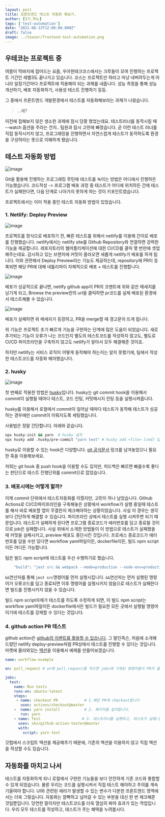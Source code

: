 ```yaml
---
layout: post
title: 프론트엔드 테스트 자동화 해보기.
author: [3기_파노]
tags: ['test-automation']
date: "2021-08-13T12:00:00.000Z"
draft: false
image: ../teaser/frontend-test-automation.png
---
```



## 우테코는 프로젝트 중

 여름이 막바지에 접어드는 요즘, 우아한테크코스에서는 크루들이 모여 진행하는 프로젝트 기간인 레벨3도 끝나가고 있습니다. 코스는 프로젝트만 하라고 마냥 내버려두는게 아니라 일정기간마다 프로젝트에 적용해야 되는 과제를 내줍니다.  성능 측정을 통해 성능 개선하기, 배포 자동화하기, 사용성 테스트 진행하기 등등.

 그 중에서 프론트엔드 개발환경에서 테스트를 자동화해보라는 과제가 나왔습니다.

>  ...예?

이전에 접해보지 않은 생소한 과제에 잠시 당황 했었는데요. 테스트러너를 동작시킬 때 --watch 옵션을 주라는 건지.. 팀원과 잠시 고민에 빠졌습니다.  곧 이런 테스트 러너를 직접 동작시키지 않고, 프로그래밍을 진행하면서 자연스럽게 테스트가 동작하도록 환경을 구성하라는 뜻으로 이해하게 됐습니다.

## 테스트 자동화 방법

![image](https://user-images.githubusercontent.com/44419181/129481126-6a61326f-5e5d-4e8d-8021-07b0ba08a1fb.png)

Git을 활용해 진행하는 프로그래밍 루틴에 테스트를 녹이는 방법은 어디에서 진행하든 가능했습니다. 코드작성 -> 프로그램 배포 과정 중 테스트가 어디에 위치하든 간에 테스트가 실패한다면, 다음 단계로 나아가지 못하게 하는 것이 키포인트였습니다.

프로젝트에서는 이미 적용 중인 테스트 자동화 방법이 있었습니다.

### 1. Netlify: Deploy Preview

![image](https://user-images.githubusercontent.com/44419181/129477970-72ac1437-3e99-4e0e-9917-d3ead07d50c0.png)

프로젝트를 정식으로 배포하기 전, 빠른 테스트를 위해서 netlify를 이용해 간이로 배포를 진행했습니다.  netlify에서는 netlify site를  Github Repository와 연결하면 강력한 기능을 제공합니다. 레포지토리의 웹어플리케이션에 대한 CI/CD를 클릭 몇 번만에 셋업해주는데요. 감시하고 있는 브랜치에 커밋이 올라오면 새롭게 netlify가 배포를 하게 됩니다. 이와 관련해서 Deploy Preview라는 기능도 제공하는데, repository에 PR이 등록되면 해당 PR에 대해 네틀리파이 자체적으로 배포 + 테스트를 진행합니다.

![image](https://user-images.githubusercontent.com/44419181/129478241-f572fb42-f64a-412b-a4a2-cff710008c87.png)

배포가 성공적으로 끝나면, netilfy github app이 PR의 코멘트에 위와 같은 메세지를 남기게 되고,  Browse the preview란의 url을 클릭하면 pr코드를 실제 배포된 환경에서 테스트해볼 수 있습니다.



![image](https://user-images.githubusercontent.com/44419181/129478325-28828199-eb26-4951-8501-54f0e093cde3.png)

배포가 실패하면 위 메세지가 등장하고, PR을 merge할 때 경고문이 뜨게 됩니다.

위 기능은 프로젝트 초기 빠르게 기능을 구현하는 단계에 많은 도움이 되었습니다. 새로 추가되는 기능이 오류가 나는 코드인지 별도의 테스트코드를 작성하지 않고도, 별도로 CI/CD 파이프라인을 구축하지 않고도 netlify가 알아서 모두 해결해준 것이죠.

하지만 netlify는 서비스 로직이 어떻게 동작해야 하는지는 알지 못했기에, 팀에서 작성한 테스트코드를 자동화 해야했습니다.



### 2. husky

![image](https://user-images.githubusercontent.com/44419181/129478578-ee0df4a2-1af5-446b-8796-cdddc490f80e.png)

첫 번째로 적용한 방법은 [husky](https://typicode.github.io/husky/#/)입니다. husky는 git commit hook을 이용해서 commit이 실행될 때마다 테스트, 코드 린팅, 커밋메시지 린팅 등을 실행시켜줍니다.

husky를 이용해서 로컬에서 commit이 일어날 때마다 테스트가 동작해 테스트가 성공하는 경우에만 commit이 이뤄지도록 세팅했습니다.

사용법은 정말 간단합니다.  아래와 같습니다.

```sh
npx husky-init && yarn  # husky 설치
npx husky add .husky/pre-commit "yarn test" # husky add <file> [cmd] 입니다. file에는 git hook이름이 따라옵니다. [cmd]에는 실행할 쉘 커맨드를 입력합니다.
```

husky로 이용할 수 있는 hook은 다양합니다. [git 공식문서](https://git-scm.com/book/en/v2/Customizing-Git-Git-Hooks) 링크를 남겨놓았으니 필요한 훅을 이용해보세요.

저희는 git hook 중 push hook을 이용할 수도 있지만, 피드백은 빠르면 빠를수록 좋다는 판단으로 테스트 진행단위를 commit으로 잡았습니다.



### 3. 배포시에는 어떻게 할까?

이제 commit 단위에서 테스트자동화를 이뤘지만, 고민이 하나 남았습니다. Github Actions로 CI/CD파이프라인을 구축해놓은 상황에서 workflow가 실행 중일때 테스트를 해서 바로 배포할 앱이 무결한지 체크해야하는 상황이었습니다. 사실 이 경우는 생각보다 간단하게 해결할 수 있습니다. 파이프라인 상에서 테스트를 실행 시켜주면 되기 때문입니다. 테스트가 실패하게 된다면 프로그램 종료코드가 에러번호를 담고 종료될 것이므로 job은 실패합니다. 사실 위에서 소개한 방법들이 이 방법으로 테스트가 실패했을 때 커밋을 실패시키고, preview 배포도 중단시킨 것입니다. 프로세스 종료코드가 에러번호를 담을 수만 있다면 workflow yaml파일이든, dockerfile이든, 빌드 npm script이든 어디든 가능합니다.

팀은 빌드 npm script에 테스트를 우선 수행하기로 했습니다.

```sh
    "build": "jest src && webpack --mode=production --node-env=production",
```

`&&`연산자를 통해 `jest src`명령어를 먼저 실행시킵니다. `&&`연산자는 먼저 실행된 명령어가 오류코드를 담고 종료되면 이후 명령어를 실행시키지 않음으로 테스트가 실패한다면 빌드를 진행시키지 않을 수 있습니다.

빌드 npm script자체가 테스트를 하도록 수정하게 되면, 이 빌드 npm script는 workflow yaml파일이든 dockerfile에서든 빌드가 필요한 모든 곳에서 실행될 명령어이기에 테스트를 강제할 수 있다는 것입니다.

### 4.  github action PR 테스트

github action은 [github의 이벤트를 활용할 수 있습니다](https://docs.github.com/en/actions/reference/events-that-trigger-workflows). 그 말인즉슨, 처음에 소개해드렸던 netlify deploy-preview처럼 PR상에서 테스트를 진행할 수 있다는 것입니다.  마켓에 올라와있는 [액션](https://github.com/marketplace/actions/github-action-tester)을 이용해서 예제를 만들어보겠습니다.



```yaml
name: workflow-example

on: pull_request # on에 pull_request를 적으면 jobs에 기재된 명령어들이 PR이 올라올 때마다 실행됩니다.

jobs:
  test:
    name: Run tests
    runs-on: ubuntu-latest
    steps:
     - name: checkout PR			# 1.해당 PR에 checkout합니다
       uses: actions/checkout@master
	-  name: yarn install 		    # 2. 패키지를 설치합니다.
	   run: yarn
	- name: Test				   # 3. 테스트러너를 실행하고, 테스트가 실패/성공에 따라 해당 PR에 코멘트를 남깁니다.
      uses: skx/github-action-tester@master
      with:
        script: yarn test
```



깃헙에서 스크립트 액션을 제공해주기 때문에, 기존의 액션을 이용하지 않고 직접 액션을 작성할 수도 있습니다.



## 자동화를 마치고 나서

테스트를 자동화하게 되니 로컬에서 구현한 기능들을 보다 안전하게 기존 코드와 통합할 수 있게 되었습니다. 물론 우리는 코드를 실행시켜서 직접 테스트 해야하고 주의를 계속 기울여야 합니다. UI와 관련된 에러가 발생할 수 있는 변수가 다분한 프론트엔드 영역에서는  더욱 그렇습니다. 자동화는 깜빡하고 넘어갈 수 있는 부분을 대신 한 번 체크해준 것일뿐입니다.  당연한 말이지만 테스트코드를 더욱 열심히 짜야 효과가 있는 작업입니다. 우리 모두 테스트를 작성하고, 테스트가 주는 혜택을 누려봅시다.
